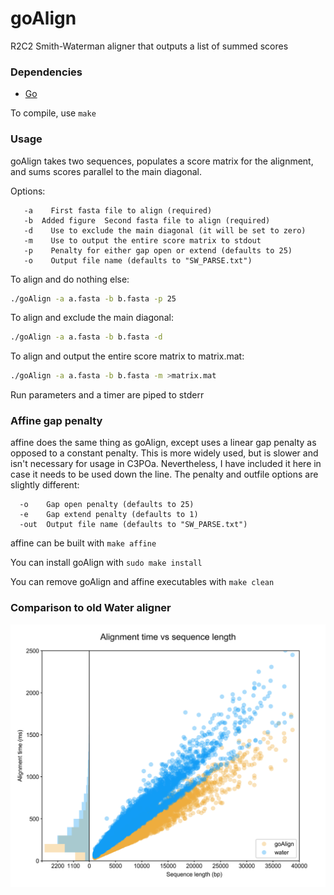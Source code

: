 # goAlign
R2C2 Smith-Waterman aligner that outputs a list of summed scores

### Dependencies ###
- [Go](https://golang.org/dl/)

To compile, use `make`

### Usage ###
goAlign takes two sequences, populates a score matrix for the alignment, and sums scores parallel to the main diagonal.

Options:
```
   -a    First fasta file to align (required)  
   -b  Added figure  Second fasta file to align (required)  
   -d    Use to exclude the main diagonal (it will be set to zero)  
   -m    Use to output the entire score matrix to stdout  
   -p    Penalty for either gap open or extend (defaults to 25)  
   -o    Output file name (defaults to "SW_PARSE.txt")  
```

To align and do nothing else:
```bash
./goAlign -a a.fasta -b b.fasta -p 25
```

To align and exclude the main diagonal:
```bash
./goAlign -a a.fasta -b b.fasta -d
```

To align and output the entire score matrix to matrix.mat:
```bash
./goAlign -a a.fasta -b b.fasta -m >matrix.mat
```

Run parameters and a timer are piped to stderr

### Affine gap penalty ###
affine does the same thing as goAlign, except uses a linear gap penalty as opposed to a constant penalty. This is more widely used, but is slower and isn't necessary for usage in C3POa. Nevertheless, I have included it here in case it needs to be used down the line. The penalty and outfile options are slightly different:
```
  -o    Gap open penalty (defaults to 25)  
  -e    Gap extend penalty (defaults to 1)  
  -out  Output file name (defaults to "SW_PARSE.txt")  
```

affine can be built with `make affine`

You can install goAlign with `sudo make install`

You can remove goAlign and affine executables with `make clean`

### Comparison to old Water aligner ###
![plot](https://github.com/rvolden/goAlign/blob/master/figs/alignTimeComparison.png "plot")
